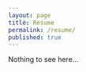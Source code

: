 ```yaml
---
layout: page
title: Resume
permalink: /resume/
published: true
---
```




<!--- <a href="{{ site.baseurl }}/assets/sailunsi-resume.pdf">PDF Version</a> --->
Nothing to see here...
